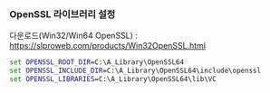 ### OpenSSL 라이브러리 설정

다운로드(Win32/Win64 OpenSSL) : https://slproweb.com/products/Win32OpenSSL.html

```bat
set OPENSSL_ROOT_DIR=C:\A_Library\OpenSSL64
set OPENSSL_INCLUDE_DIR=C:\A_Library\OpenSSL64\include\openssl
set OPENSSL_LIBRARIES=C:\A_Library\OpenSSL64\lib\VC
```
